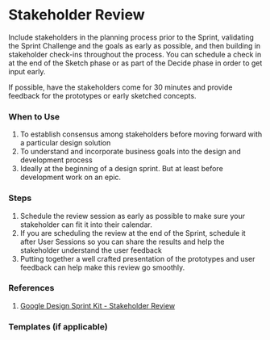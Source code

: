 # Stakeholder Review

Include stakeholders in the planning process prior to the Sprint, validating the Sprint Challenge and the goals as early as possible, and then building in stakeholder check-ins throughout the process. You can schedule a check in at the end of the Sketch phase or as part of the Decide phase in order to get input early.

If possible, have the stakeholders come for 30 minutes and provide feedback for the prototypes or early sketched concepts.

### When to Use

1. To establish consensus among stakeholders before moving forward with a particular design solution
2. To understand and incorporate business goals into the design and development process
3. Ideally at the beginning of a design sprint. But at least before development work on an epic.

### Steps

1. Schedule the review session as early as possible to make sure your stakeholder can fit it into their calendar.
2. If you are scheduling the review at the end of the Sprint, schedule it after User Sessions so you can share the results and help the stakeholder understand the user feedback
3. Putting together a well crafted presentation of the prototypes and user feedback can help make this review go smoothly.

### References

1. [Google Design Sprint Kit - Stakeholder Review](https://designsprintkit.withgoogle.com/methods/validate/stakeholder-review/)

### Templates \(if applicable\)



